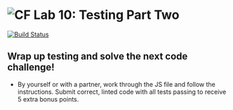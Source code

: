 ![CF](https://i.imgur.com/7v5ASc8.png)  Lab 10: Testing Part Two
=======
[![Build Status](https://travis-ci.org/codefellows-seattle-301d4/10-testing-part-two.svg?branch=master)](https://travis-ci.org/codefellows-seattle-301d4/10-testing-part-two)
## Wrap up testing and solve the next code challenge!

- By yourself or with a partner, work through the JS file and follow the instructions.
  Submit correct, linted code with all tests passing to receive 5 extra bonus points.
